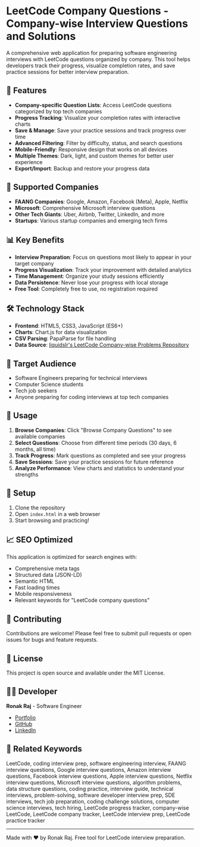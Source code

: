 # LeetCode Company Questions - Company-wise Interview Questions and Solutions

A comprehensive web application for preparing software engineering interviews with LeetCode questions organized by company. This tool helps developers track their progress, visualize completion rates, and save practice sessions for better interview preparation.

## 🚀 Features

- **Company-specific Question Lists**: Access LeetCode questions categorized by top tech companies
- **Progress Tracking**: Visualize your completion rates with interactive charts
- **Save & Manage**: Save your practice sessions and track progress over time
- **Advanced Filtering**: Filter by difficulty, status, and search questions
- **Mobile-Friendly**: Responsive design that works on all devices
- **Multiple Themes**: Dark, light, and custom themes for better user experience
- **Export/Import**: Backup and restore your progress data

## 🏢 Supported Companies

- **FAANG Companies**: Google, Amazon, Facebook (Meta), Apple, Netflix
- **Microsoft**: Comprehensive Microsoft interview questions
- **Other Tech Giants**: Uber, Airbnb, Twitter, LinkedIn, and more
- **Startups**: Various startup companies and emerging tech firms

## 📊 Key Benefits

- **Interview Preparation**: Focus on questions most likely to appear in your target company
- **Progress Visualization**: Track your improvement with detailed analytics
- **Time Management**: Organize your study sessions efficiently
- **Data Persistence**: Never lose your progress with local storage
- **Free Tool**: Completely free to use, no registration required

## 🛠️ Technology Stack

- **Frontend**: HTML5, CSS3, JavaScript (ES6+)
- **Charts**: Chart.js for data visualization
- **CSV Parsing**: PapaParse for file handling
- **Data Source**: [liquidslr's LeetCode Company-wise Problems Repository](https://github.com/liquidslr/leetcode-company-wise-problems)

## 🎯 Target Audience

- Software Engineers preparing for technical interviews
- Computer Science students
- Tech job seekers
- Anyone preparing for coding interviews at top tech companies

## 📱 Usage

1. **Browse Companies**: Click "Browse Company Questions" to see available companies
2. **Select Questions**: Choose from different time periods (30 days, 6 months, all time)
3. **Track Progress**: Mark questions as completed and see your progress
4. **Save Sessions**: Save your practice sessions for future reference
5. **Analyze Performance**: View charts and statistics to understand your strengths

## 🔧 Setup

1. Clone the repository
2. Open `index.html` in a web browser
3. Start browsing and practicing!

## 📈 SEO Optimized

This application is optimized for search engines with:
- Comprehensive meta tags
- Structured data (JSON-LD)
- Semantic HTML
- Fast loading times
- Mobile responsiveness
- Relevant keywords for "LeetCode company questions"

## 🤝 Contributing

Contributions are welcome! Please feel free to submit pull requests or open issues for bugs and feature requests.

## 📄 License

This project is open source and available under the MIT License.

## 👨‍💻 Developer

**Ronak Raj** - Software Engineer
- [Portfolio](https://ronakraj00.github.io/portfolio/)
- [GitHub](https://github.com/Ronakraj00)
- [LinkedIn](https://www.linkedin.com/in/ronakraj00/)

## 🔗 Related Keywords

LeetCode, coding interview prep, software engineering interview, FAANG interview questions, Google interview questions, Amazon interview questions, Facebook interview questions, Apple interview questions, Netflix interview questions, Microsoft interview questions, algorithm problems, data structure questions, coding practice, interview guide, technical interviews, problem-solving, software developer interview prep, SDE interviews, tech job preparation, coding challenge solutions, computer science interviews, tech hiring, LeetCode progress tracker, company-wise LeetCode, LeetCode company tracker, LeetCode interview prep, LeetCode practice tracker

---

Made with ❤️ by Ronak Raj. Free tool for LeetCode interview preparation.